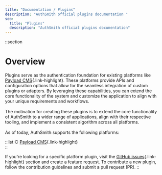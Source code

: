 ```yaml
---
title: "Documentation / Plugins"
description: "AuthSmith official plugins documentation "
seo:
  title: "Plugins"
  description: "AuthSmith official plugins documentation"
---
```


::section

# Overview

Plugins serve as the authentication foundation for existing platforms like [Payload CMS](https://payloadcms.com){.link-highlight}. These platforms provide APIs and configuration options that allow for the seamless integration of custom plugins or adapters. By leveraging these capabilities, you can extend the core functionality of the system and customize the application to align with your unique requirements and workflows.
<br/>
<br/>
The motivation for creating these plugins is to extend the core functionality of AuthSmith to a wider range of applications, align with their respective tooling, and implement a consistent algorithm across all platforms.
<br/>
<br/>
As of today, AuthSmith supports the following platforms:

::list
○ [Payload CMS](https://payloadcms.com){.link-highlight}
<br/>
::
<br/>

If you're looking for a specific platform plugin, visit the [GitHub issues](https://github.com/authsmith/www/issues){.link-highlight} section and create a feature request. To contribute a new plugin, follow the contribution guidelines and submit a pull request (PR).
::
